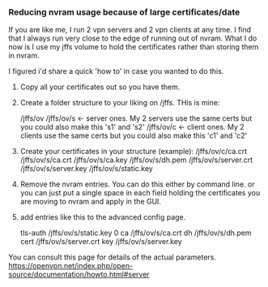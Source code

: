 
### Reducing nvram usage because of large certificates/date
If you are like me, I run 2 vpn servers and 2 vpn clients at any time.  I find that I always run very close to the edge of running out of nvram.  What I do now is I use my jffs volume to hold the certificates rather than storing them in nvram.  

I figured i'd share a quick 'how to' in case you wanted to do this.
1) Copy all your certificates out so you have them.
2) Create a folder structure to your liking on /jffs.  THis is mine:

     /jffs/ov
     /jffs/ov/s  <- server ones.  My 2 servers use the same certs but you could also make this 's1' and 's2'
     /jffs/ov/c  <- client ones.  My 2 clients use the same certs but you could also make this 'c1' and 'c2'

3) Create your certificates in your structure (example):
    /jffs/ov/c/ca.crt
    /jffs/ov/s/ca.crt
    /jffs/ov/s/ca.key
    /jffs/ov/s/dh.pem
    /jffs/ov/s/server.crt
    /jffs/ov/s/server.key
    /jffs/ov/s/static.key

4) Remove the nvram entries.  You can do this either by command line.  or you can just put a single space in each field holding the certificates you are moving to nvram and apply in the GUI.

5) add entries like this to the advanced config page.

     tls-auth /jffs/ov/s/static.key 0
     ca /jffs/ov/s/ca.crt
     dh /jffs/ov/s/dh.pem
     cert /jffs/ov/s/server.crt
     key /jffs/ov/s/server.key

You can consult this page for details of the actual parameters.
https://openvpn.net/index.php/open-source/documentation/howto.html#server
